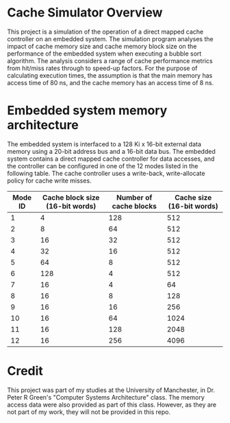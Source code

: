 # Cache Simulator Overview
This project is a simulation of the operation of a direct mapped cache controller on an embedded system.
The simulation program analyses the impact of cache memory size and cache memory block size on the performance of the embedded system when executing a bubble sort algorithm. The analysis considers a range of cache performance metrics from hit/miss rates through to 
speed-up factors. For the purpose of calculating execution times, the assumption is that the main 
memory has access time of 80 ns, and the cache memory has an access time of 8 ns.


# Embedded system memory architecture
The embedded system is interfaced to a 128 Ki x 16-bit external data memory using a 20-bit 
address bus and a 16-bit data bus. The embedded system contains a direct mapped cache 
controller for data accesses, and the controller can be configured in one of the 12 modes listed in 
the following table.
The cache controller uses a write-back, write-allocate policy for cache write misses.

| Mode ID | Cache block size (16-bit words) | Number of cache blocks | Cache size (16-bit words) |
| --- | --- | --- | --- |
| 1 | 4 | 128 | 512 |
| 2 | 8 | 64 | 512 |
| 3 | 16 | 32 | 512 |
| 4 | 32 | 16 | 512 |
| 5 | 64 | 8 | 512 |
| 6 | 128 | 4 | 512 |
| 7 | 16 | 4 | 64 |
| 8 | 16 | 8 | 128 |
| 9 | 16 | 16 | 256 |
| 10 | 16 | 64 | 1024 |
| 11 | 16 |128 | 2048 |
| 12 | 16 |256 | 4096 |

# Credit
This project was part of my studies at the University of Manchester, 
in Dr. Peter R Green's "Computer Systems Architecture" class.
The memory access data were also provided as part of this class.
However, as they are not part of my work, they will not be provided in this repo.
